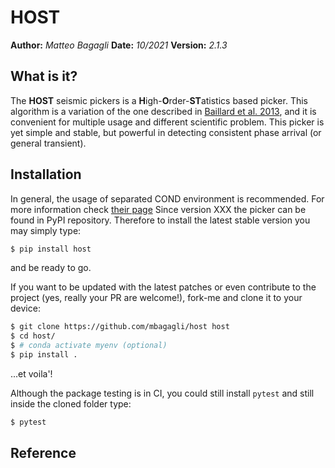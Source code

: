 # HOST

**Author:** _Matteo Bagagli_
**Date:** _10/2021_
**Version:** _2.1.3_

## What is it?
The **HOST** seismic pickers is a **H**igh-**O**rder-**ST**atistics based picker.
This algorithm is a variation of the one described in [Baillard et al. 2013](http://www.ipgp.fr/~mangeney/Baillard_etal_bssa_2014),
and it is convenient for multiple usage and different scientific problem.
This picker is yet simple and stable, but powerful in detecting consistent phase arrival (or general transient).

## Installation
In general, the usage of separated COND environment is recommended.
For more information check [their page]()
Since version XXX the picker can be found in PyPI repository. Therefore to install the latest
stable version you may simply type:
```bash
$ pip install host
```
and be ready to go.

If you want to be updated with the latest patches or even contribute to
the project (yes, really your PR are welcome!), fork-me and clone it
to your device:
```bash
$ git clone https://github.com/mbagagli/host host
$ cd host/
$ # conda activate myenv (optional)
$ pip install .
```
...et voila'!

Although the package testing is in CI, you could still install `pytest`
 and still inside the cloned folder type:
```bash
$ pytest
```

## Reference

